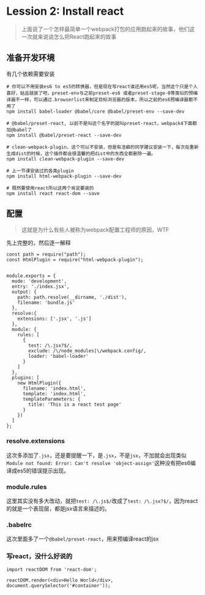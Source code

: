 # Lession 2: Install react

> 上面说了一个怎样最简单一个webpack打包的应用跑起来的故事，他们这一次就来说说怎么把React跑起来的故事

## 准备开发环境
有几个依赖需要安装
```
# 你可以不用安装es6 to es5的转换器，但是现在写react谁还用es5呢，当然这个只是个人喜好，姑且就装了吧，preset-env与之前preset-es6 或者preset-stage-0等类似的预编译器不一样，可以通过.browserlist来制定目标浏览器的版本，所以之前的es6预编译器都不用了
npm install babel-loader @babel/core @babel/preset-env --save-dev

# @babel/preset-react, 以前不是叫这个名字的就叫preset-react，webpack4下面都加@babel了
npm install @babel/preset-react --save-dev

# clean-webpack-plugin，这个可以不安装，但是有洁癖的同学建议安装一下，每次在重新生成dist的时候，这个插件都会很温馨的把dist中的东西全都删除一遍。
npm install clean-webpack-plugin --save-dev

# 上一节课安装过的各类plugin
npm install html-webpack-plugin --save-dev

# 既然要使用react所以这两个肯定要装的
npm install react react-dom --save

```

## 配置
> 这就是为什么有些人被称为webpack配置工程师的原因，WTF

先上完整的，然后逐一解释

```
const path = require("path");
const HtmlPlugin = require("html-webpack-plugin");


module.exports = {
  mode: 'development',
  entry: './index.jsx',
  output: {
    path: path.resolve(__dirname, './dist'),
    filename: 'bundle.js'
  },
  resolve:{
    extensions: ['.jsx', '.js']
  },
  module: {
    rules: [
      {
        test: /\.jsx?$/,
        exclude: /\/node_modules|\/webpack.config/,
        loader: 'babel-loader'
      }
    ]
  },
  plugins: [
    new HtmlPlugin({
      filename: 'index.html',
      template: 'index.html',
      templateParameters: {
        title: 'This is a react test page'
      }
    })
  ]
};

```
### resolve.extensions
这次多添加了`.jsx`，还是要提醒一下，是`.jsx`，不是`jsx`，不加就会出现类似 `Module not found: Error: Can't resolve 'object-assign'`这种没有把es6编译成es5的错误提示出现。

### module.rules
这里其实没有多大改动，就把`test: /\.js$/`改成了`test: /\.jsx?$/`，因为react的就是一个表现层，都是jsx语言来描述的。

### .babelrc
这次里面多了一个`@babel/preset-react`，用来预编译react的jsx

### 写react，没什么好说的
```
import reactDOM from 'react-dom';

reactDOM.render(<div>Hello World</div>, document.querySelector('#container'));

```
